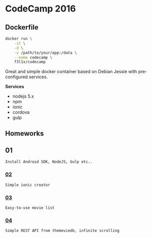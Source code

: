 # CodeCamp 2016

## Dockerfile

```sh
docker run \
	-it \
	-d \
	-v /path/to/your/app:/data \
	--name codecamp \
	f3l1x/codecamp
```

Great and simple docker container based on Debian Jessie with pre-configured services.

**Services**

- nodejs 5.x
- npm
- ionic
- cordova
- gulp

## Homeworks

## 01

`Install Android SDK, NodeJS, Gulp etc..`

### [02](https://github.com/f3l1x/codecamp16/tree/master/02)

`Simple ionic creator`

### [03](https://github.com/f3l1x/codecamp16/tree/master/03)

`Easy-to-use movie list`

### [04](https://github.com/f3l1x/codecamp16/tree/master/04)

`Simple REST API from themoviedb, infinite scrolling`
